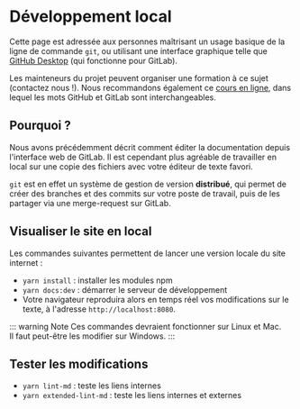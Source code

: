 # Développement local
<!-- SPDX-License-Identifier: MPL-2.0 -->

Cette page est adressée aux personnes maîtrisant un usage basique de la ligne de commande `git`, 
ou utilisant une interface graphique telle que [GitHub Desktop](https://desktop.github.com/) (qui fonctionne pour GitLab).

Les mainteneurs du projet peuvent organiser une formation à ce sujet (contactez nous !). 
Nous recommandons également ce [cours en ligne](https://openclassrooms.com/fr/courses/2342361-gerez-votre-code-avec-git-et-github), 
dans lequel les mots GitHub et GitLab sont interchangeables.   

## Pourquoi ?

Nous avons précédemment décrit comment éditer la documentation depuis l'interface web de GitLab.
Il est cependant plus agréable de travailler en local sur une copie des fichiers avec votre éditeur de texte favori.

`git` est en effet un système de gestion de version **distribué**, 
qui permet de créer des branches et des commits sur votre poste de travail, 
puis de les partager via une merge-request sur GitLab. 

## Visualiser le site en local

Les commandes suivantes permettent de lancer une version locale du site internet :

- `yarn install` : installer les modules npm 
- `yarn docs:dev` : démarrer le serveur de développement 
- Votre navigateur reproduira alors en temps réel vos modifications sur le texte, 
à l'adresse `http://localhost:8080`.

::: warning Note
Ces commandes devraient fonctionner sur Linux et Mac.  
Il faut peut-être les modifier sur Windows.
:::

## Tester les modifications

- `yarn lint-md` : teste les liens internes
- `yarn extended-lint-md` : teste les liens internes et externes